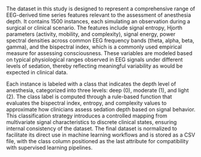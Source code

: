 The dataset in this study is designed to represent a comprehensive range of EEG-derived time series features relevant to the assessment of anesthesia depth. It contains 1500 instances, each simulating an observation during a surgical or clinical scenario. The features include signal entropy, Hjorth parameters (activity, mobility, and complexity), signal energy, power spectral densities across common EEG frequency bands (theta, alpha, beta, gamma), and the bispectral index, which is a commonly used empirical measure for assessing consciousness. These variables are modeled based on typical physiological ranges observed in EEG signals under different levels of sedation, thereby reflecting meaningful variability as would be expected in clinical data.

Each instance is labeled with a class that indicates the depth level of anesthesia, categorized into three levels: deep (0), moderate (1), and light (2). The class label is computed through a rule-based function that evaluates the bispectral index, entropy, and complexity values to approximate how clinicians assess sedation depth based on signal behavior. This classification strategy introduces a controlled mapping from multivariate signal characteristics to discrete clinical states, ensuring internal consistency of the dataset. The final dataset is normalized to facilitate its direct use in machine learning workflows and is stored as a CSV file, with the class column positioned as the last attribute for compatibility with supervised learning pipelines.
